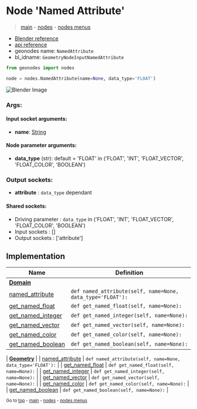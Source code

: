 # Node 'Named Attribute'

> [main](../structure.md) - [nodes](nodes.md) - [nodes menus](nodes_menus.md)

- [Blender reference](https://docs.blender.org/manual/en/latest/modeling/geometry_nodes/input/named_attribute.html)
- [api reference](https://docs.blender.org/api/current/bpy.types.GeometryNodeInputNamedAttribute.html)
- geonodes name: `NamedAttribute`
- bl_idname: `GeometryNodeInputNamedAttribute`

```python
from geonodes import nodes

node = nodes.NamedAttribute(name=None, data_type='FLOAT')
```

![Blender Image](https://docs.blender.org/manual/en/latest/_images/node-types_GeometryNodeInputNamedAttribute.webp)

### Args:

#### Input socket arguments:

- **name**: [String](String.md)

#### Node parameter arguments:

- **data_type** (str): default = 'FLOAT' in ('FLOAT', 'INT', 'FLOAT_VECTOR', 'FLOAT_COLOR', 'BOOLEAN')

### Output sockets:

- **attribute** : ``data_type`` dependant

#### Shared sockets:

- Driving parameter : ``data_type`` in ('FLOAT', 'INT', 'FLOAT_VECTOR', 'FLOAT_COLOR', 'BOOLEAN')
- Input sockets  : []
- Output sockets : ['attribute']
## Implementation

| Name | Definition |
|------|------------|
| **[Domain](Domain.md)** |
| [named_attribute](Domain.md#named_attribute) | `def named_attribute(self, name=None, data_type='FLOAT'):` |
| [get_named_float](Domain.md#get_named_float) | `def get_named_float(self, name=None):` |
| [get_named_integer](Domain.md#get_named_integer) | `def get_named_integer(self, name=None):` |
| [get_named_vector](Domain.md#get_named_vector) | `def get_named_vector(self, name=None):` |
| [get_named_color](Domain.md#get_named_color) | `def get_named_color(self, name=None):` |
| [get_named_boolean](Domain.md#get_named_boolean) | `def get_named_boolean(self, name=None):` |

| **[Geometry](Geometry.md)** |
| [named_attribute](Geometry.md#named_attribute) | `def named_attribute(self, name=None, data_type='FLOAT'):` |
| [get_named_float](Geometry.md#get_named_float) | `def get_named_float(self, name=None):` |
| [get_named_integer](Geometry.md#get_named_integer) | `def get_named_integer(self, name=None):` |
| [get_named_vector](Geometry.md#get_named_vector) | `def get_named_vector(self, name=None):` |
| [get_named_color](Geometry.md#get_named_color) | `def get_named_color(self, name=None):` |
| [get_named_boolean](Geometry.md#get_named_boolean) | `def get_named_boolean(self, name=None):` |

<sub>Go to [top](#node-Named-Attribute) - [main](../structure.md) - [nodes](nodes.md) - [nodes menus](nodes_menus.md)</sub>

